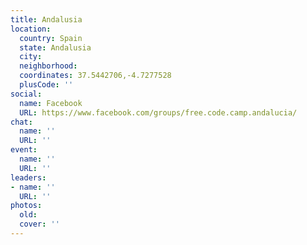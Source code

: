 ```yaml
---
title: Andalusia
location:
  country: Spain
  state: Andalusia
  city: 
  neighborhood: 
  coordinates: 37.5442706,-4.7277528
  plusCode: ''
social:
  name: Facebook
  URL: https://www.facebook.com/groups/free.code.camp.andalucia/
chat:
  name: ''
  URL: ''
event:
  name: ''
  URL: ''
leaders:
- name: ''
  URL: ''
photos:
  old: 
  cover: ''
---
```

